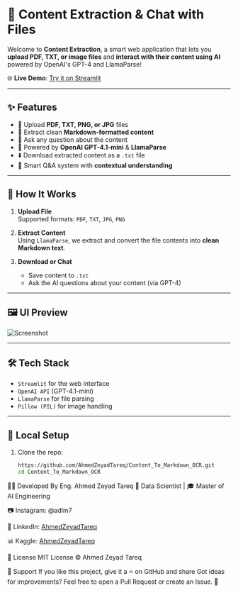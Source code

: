 # 🧠 Content Extraction & Chat with Files

Welcome to **Content Extraction**, a smart web application that lets you **upload PDF, TXT, or image files** and **interact with their content using AI** powered by OpenAI's GPT-4 and LlamaParse!

🌐 **Live Demo**: [Try it on Streamlit](https://contenttomarkdownocr-ahmedtareq.streamlit.app/)

---

## ✨ Features

- 📂 Upload **PDF, TXT, PNG, or JPG** files
- 📄 Extract clean **Markdown-formatted content**
- 💬 Ask any question about the content
- 🤖 Powered by **OpenAI GPT-4.1-mini** & **LlamaParse**
- ⬇️ Download extracted content as a `.txt` file
- 🧠 Smart Q&A system with **contextual understanding**

---

## 🚀 How It Works

1. **Upload File**  
   Supported formats: `PDF`, `TXT`, `JPG`, `PNG`

2. **Extract Content**  
   Using `LlamaParse`, we extract and convert the file contents into **clean Markdown text**.

3. **Download or Chat**  
   - Save content to `.txt`
   - Ask the AI questions about your content (via GPT-4)

---

## 🖼️ UI Preview

![Screenshot](preview_image.png) <!-- Optional: Add if you have a screenshot -->

---

## 🛠️ Tech Stack

- `Streamlit` for the web interface  
- `OpenAI API` (GPT-4.1-mini)  
- `LlamaParse` for file parsing  
- `Pillow (PIL)` for image handling  

---

## 📁 Local Setup

1. Clone the repo:
   ```bash
   https://github.com/AhmedZeyadTareq/Content_To_Markdown_OCR.git
   cd Content_To_Markdown_OCR

👨‍💻 Developed By
Eng. Ahmed Zeyad Tareq
📌 Data Scientist | 🎓 Master of AI Engineering

📷 Instagram: @adlm7<br>

🔗 LinkedIn: [AhmedZeyadTareq](https://www.linkedin.com/in/ahmed-zeyad-tareq)<br>

📊 Kaggle:  [AhmedZeyadTareq](https://www.kaggle.com/ahmedzeyadtareq)<br>


📄 License
MIT License © Ahmed Zeyad Tareq

🌟 Support
If you like this project, give it a ⭐ on GitHub and share 
Got ideas for improvements? Feel free to open a Pull Request or create an Issue. 🚀

